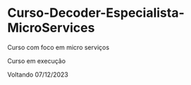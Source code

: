 # Curso-Decoder-Especialista-MicroServices
Curso com foco em micro serviços

Curso em execução

Voltando 07/12/2023